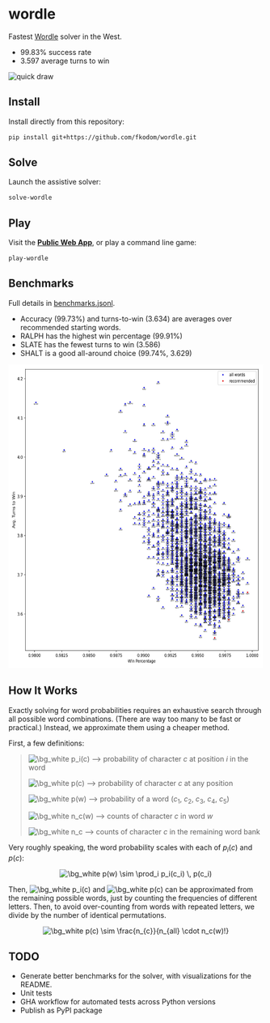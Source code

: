 # wordle

Fastest [Wordle](https://www.powerlanguage.co.uk/wordle/) solver in the West.

* 99.83% success rate
* 3.597 average turns to win

![quick draw](https://media.giphy.com/media/aqDXCH2M1ycEw/giphy.gif)


## Install

Install directly from this repository:
```bash
pip install git+https://github.com/fkodom/wordle.git
```

## Solve

Launch the assistive solver:
```bash
solve-wordle
```

## Play

Visit the **[Public Web App](https://share.streamlit.io/fkodom/wordle/main/app.py)**, or play a command line game:
```bash
play-wordle
```

## Benchmarks

Full details in [benchmarks.jsonl](data/benchmarks.jsonl).

* Accuracy (99.73%) and turns-to-win (3.634) are averages over recommended starting words.
* RALPH has the highest win percentage (99.91%)
* SLATE has the fewest turns to win (3.586)
* SHALT is a good all-around choice (99.74%, 3.629)

<img src="data/benchmarks.jpg" height="600px" />

## How It Works

Exactly solving for word probabilities requires an exhaustive search through all possible word combinations. (There are way too many to be fast or practical.) Instead, we approximate them using a cheaper method.

First, a few definitions:

> <img src="https://latex.codecogs.com/png.image?\dpi{100}&space;\bg_white&space;p_i(c)" title="\bg_white p_i(c)" /> --> probability of character $c$ at position $i$ in the word
> 
> <img src="https://latex.codecogs.com/png.image?\dpi{100}&space;\bg_white&space;p(c)" title="\bg_white p(c)" /> --> probability of character $c$ at any position
> 
> <img src="https://latex.codecogs.com/png.image?\dpi{100}&space;\bg_white&space;p(w)" title="\bg_white p(w)" /> --> probability of a word ($c_1$, $c_2$, $c_3$, $c_4$, $c_5$)
> 
> <img src="https://latex.codecogs.com/png.image?\dpi{100}&space;\bg_white&space;n_c(w)" title="\bg_white n_c(w)" /> --> counts of character $c$ in word $w$
> 
> <img src="https://latex.codecogs.com/png.image?\dpi{100}&space;\bg_white&space;n_c" title="\bg_white n_c" /> --> counts of character $c$ in the remaining word bank


Very roughly speaking, the word probability scales with each of $p_i(c)$ and $p(c)$:

<!-- $$p(w) \sim \prod_i p_i(c_i) \, p(c_i)$$ -->
<p style="text-align:center;"><img src="https://latex.codecogs.com/png.image?\dpi{100}&space;\bg_white&space;p(w)&space;\sim&space;\prod_i&space;p_i(c_i)&space;\,&space;p(c_i)" title="\bg_white p(w) \sim \prod_i p_i(c_i) \, p(c_i)" /></p>

Then, <img src="https://latex.codecogs.com/png.image?\dpi{100}&space;\bg_white&space;p_i(c)" title="\bg_white p_i(c)" /> and <img src="https://latex.codecogs.com/png.image?\dpi{100}&space;\bg_white&space;p(c)" title="\bg_white p(c)" /> can be approximated from the remaining possible words, just by counting the frequencies of different letters. Then, to avoid over-counting from words with repeated letters, we divide by the number of identical permutations. 

<!-- $$p(c) \sim \frac{n_{c}}{n_{all} \cdot n_c(w)!}$$ -->
<p style="text-align:center;"><img src="https://latex.codecogs.com/png.image?\dpi{100}&space;\bg_white&space;p(c)&space;\sim&space;\frac{n_{c}}{n_{all}&space;\cdot&space;n_c(w)!}&space;" title="\bg_white p(c) \sim \frac{n_{c}}{n_{all} \cdot n_c(w)!} " /></p>


## TODO

* Generate better benchmarks for the solver, with visualizations for the README.
* Unit tests
* GHA workflow for automated tests across Python versions
* Publish as PyPI package
